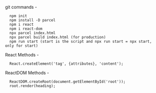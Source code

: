 git commands -

      npm init
      npm install -D parcel
      npm i react
      npm i react-dom
      npx parcel index.html
      npx parcel build index.html (for production)
      npm run start (start is the script and npx run start = npx start, only for start)

React Methods -

      React.createElement('tag', {attributes}, 'content');

ReactDOM Methods -

      ReactDOM.createRoot(document.getElementById('root'));
      root.render(heading);
